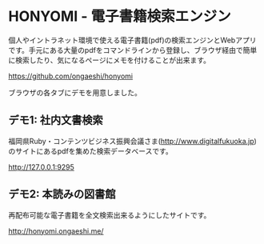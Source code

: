 # HONYOMI - 電子書籍検索エンジン

個人やイントラネット環境で使える電子書籍(pdf)の検索エンジンとWebアプリです。手元にある大量のpdfをコマンドラインから登録し、ブラウザ経由で簡単に検索したり、気になるページにメモを付けることが出来ます。

https://github.com/ongaeshi/honyomi

ブラウザの各タブにデモを用意しました。

## デモ1: 社内文書検索
福岡県Ruby・コンテンツビジネス振興会議さま(http://www.digitalfukuoka.jp) のサイトにあるpdfを集めた検索データベースです。

http://127.0.0.1:9295

## デモ2: 本読みの図書館
再配布可能な電子書籍を全文検索出来るようにしたサイトです。

http://honyomi.ongaeshi.me/

